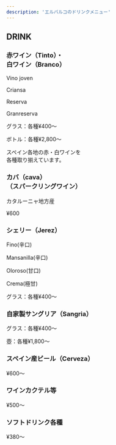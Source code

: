 ```yaml
---
description: 'エルバルコのドリンクメニュー'
---
```

  <div class="mv__drink mv__content">
    <h2 class="mv__content--heading">DRINK</h2>
  </div>

  <section class="drink">
    <div class="drink--inner fadein">
      <div class="drink__list--wrap">
        <div class="drink__list--area">
          <div class="drink__list">
            <h3 class="drink__list--heading1">赤ワイン（Tinto）・<br class="sp_only">白ワイン（Branco）</h3>
            <div class="drink__list--box drink__list--variety">
              <p class="drink__list--name">Vino joven</p>
              <p class="drink__list--name">Criansa</p>
              <p class="drink__list--name">Reserva</p>
              <p class="drink__list--name">Granreserva</p>
            </div>
            <div class="drink__list--box">
              <p class="drink__list--name">グラス：各種¥400〜</p>
              <p class="drink__list--name">ボトル：各種¥2,800〜</p>
            </div>
            <div class="drink__list--box">
              <p class="drink__list--name">スペイン各地の赤・白ワインを<br class="sp_only">各種取り揃えています。</p>
            </div>
          </div>
          <div class="drink__list">
            <h3 class="drink__list--heading1">カバ（cava）<br class="sp_only">（スパークリングワイン）</h3>
            <div class="drink__list--box">
              <p class="drink__list--name">カタルーニャ地方産</p>
            </div>
            <div class="drink__list--box">
              <p class="drink__list--name">¥600</p>
            </div>
          </div>
          <div class="drink__list">
            <h3 class="drink__list--heading1">シェリー（Jerez）</h3>
            <div class="drink__list--box drink__list--variety">
              <p class="drink__list--name">Fino(辛口)</p>
              <p class="drink__list--name">Mansanilla(辛口)</p>
              <p class="drink__list--name">Oloroso(甘口)</p>
              <p class="drink__list--name">Crema(極甘)</p>
            </div>
            <div class="drink__list--box">
              <p class="drink__list--name">グラス：各種¥400〜</p>
            </div>
          </div>
          <div class="drink__list">
            <h3 class="drink__list--heading1">自家製サングリア（Sangria）</h3>
            <div class="drink__list--box">
              <p class="drink__list--name">グラス：各種¥400〜</p>
              <p class="drink__list--name">壺：各種¥1,800〜</p>
            </div>
          </div>
          <div class="drink__list">
            <h3 class="drink__list--heading1">スペイン産ビール（Cerveza）</h3>
            <div class="drink__list--box">
              <p class="drink__list--name">¥600〜</p>
            </div>
          </div>
          <div class="drink__list">
            <h3 class="drink__list--heading1">ワインカクテル等</h3>
            <p class="drink__list--name">¥500〜</p>
          </div>
          <div class="drink__list">
            <h3 class="drink__list--heading1">ソフトドリンク各種</h3>
            <div class="drink__list--box">
              <p class="drink__list--name">¥380〜</p>
            </div>
          </div>
        </div>
      </div>
    </section>